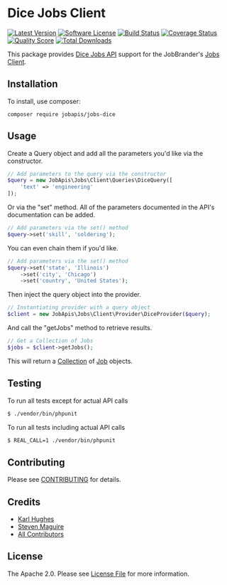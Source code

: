 # Dice Jobs Client

[![Latest Version](https://img.shields.io/github/release/jobapis/jobs-dice.svg?style=flat-square)](https://github.com/jobapis/jobs-dice/releases)
[![Software License](https://img.shields.io/badge/license-APACHE%202.0-brightgreen.svg?style=flat-square)](LICENSE.md)
[![Build Status](https://img.shields.io/travis/jobapis/jobs-dice/master.svg?style=flat-square&1)](https://travis-ci.org/jobapis/jobs-dice)
[![Coverage Status](https://img.shields.io/scrutinizer/coverage/g/JobBrander/jobs-dice.svg?style=flat-square)](https://scrutinizer-ci.com/g/jobapis/jobs-dice/code-structure)
[![Quality Score](https://img.shields.io/scrutinizer/g/jobapis/jobs-dice.svg?style=flat-square)](https://scrutinizer-ci.com/g/jobapis/jobs-dice)
[![Total Downloads](https://img.shields.io/packagist/dt/jobapis/jobs-dice.svg?style=flat-square)](https://packagist.org/packages/jobapis/jobs-dice)

This package provides [Dice Jobs API](http://www.dice.com/common/content/util/apidoc/jobsearch.html)
support for the JobBrander's [Jobs Client](https://github.com/jobapis/jobs-common).

## Installation

To install, use composer:

```
composer require jobapis/jobs-dice
```

## Usage

Create a Query object and add all the parameters you'd like via the constructor.
 
```php
// Add parameters to the query via the constructor
$query = new JobApis\Jobs\Client\Queries\DiceQuery([
    'text' => 'engineering'
]);
```

Or via the "set" method. All of the parameters documented in the API's documentation can be added.

```php
// Add parameters via the set() method
$query->set('skill', 'soldering');
```

You can even chain them if you'd like.

```php
// Add parameters via the set() method
$query->set('state', 'Illinois')
    ->set('city', 'Chicago')
    ->set('country', 'United States');
```
 
Then inject the query object into the provider.

```php
// Instantiating provider with a query object
$client = new JobApis\Jobs\Client\Provider\DiceProvider($query);
```

And call the "getJobs" method to retrieve results.

```php
// Get a Collection of Jobs
$jobs = $client->getJobs();
```

This will return a [Collection](https://github.com/jobapis/jobs-common/blob/master/src/Collection.php) of [Job](https://github.com/jobapis/jobs-common/blob/master/src/Job.php) objects.

## Testing

To run all tests except for actual API calls
``` bash
$ ./vendor/bin/phpunit
```

To run all tests including actual API calls
``` bash
$ REAL_CALL=1 ./vendor/bin/phpunit
```

## Contributing

Please see [CONTRIBUTING](CONTRIBUTING.md) for details.

## Credits

- [Karl Hughes](https://github.com/karllhughes)
- [Steven Maguire](https://github.com/stevenmaguire)
- [All Contributors](https://github.com/jobapis/jobs-dice/contributors)

## License

The Apache 2.0. Please see [License File](https://github.com/jobapis/jobs-dice/blob/master/LICENSE) for more information.
